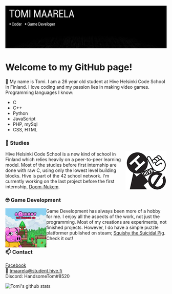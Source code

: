 ![Header](https://github.com/HandsomeTom/HandsomeTom/blob/main/bannergit.png?raw=true "Header")
# Welcome to my GitHub page!

:wave:
My name is Tomi. I am a 26 year old student at Hive Helsinki Code School in Finland.
I love coding and my passion lies in making video games.  
Programming languages I know:
* C
* C++
* Python
* JavaScript
* PHP, mySql
* CSS, HTML

### 🌱 Studies
<img align="right" src="https://github.com/HandsomeTom/HandsomeTom/blob/main/hivelogo.png?raw=true">
Hive Helsinki Code School is a new kind of school in Finland which relies heavily on a peer-to-peer learning model. Most of the studies before first internship are done with raw C, using only the lowest level building blocks. Hive is part of the 42 school network. I'm currently working on the last project before the first internship, 
<a href="https://github.com/HandsomeTom/HandsomeTom/blob/main/doom-nukem.en.pdf"> Doom-Nukem</a>.

### :nerd_face: Game Development
<img align="left" src="https://github.com/HandsomeTom/HandsomeTom/blob/main/squishy.png?raw=true">
Game Development has always been more of a hobby for me. I enjoy all the aspects of the work, not just the programming. Most of my creations are experiments, not finished projects. However, I do have a simple puzzle platformer published on steam; 
<a href="https://store.steampowered.com/app/318430/Squishy_the_Suicidal_Pig"> Squishy the Suicidal Pig</a>.
Check it out!

### 📫 Contact
<a href="https://www.facebook.com/tomi.maarela">Facebook</a>  
:e-mail: tmaarela@student.hive.fi  
Discord: HandsomeTom#8520  


![Tomi's github stats](https://github-readme-stats.vercel.app/api?username=HandsomeTom)


<!--
**HandsomeTom/HandsomeTom** is a ✨ _special_ ✨ repository because its `README.md` (this file) appears on your GitHub profile.

Here are some ideas to get you started:

- 🔭 I’m currently working on ...
- 🌱 I’m currently learning ...
- 👯 I’m looking to collaborate on ...
- 🤔 I’m looking for help with ...
- 💬 Ask me about ...
- 📫 How to reach me: ...
- 😄 Pronouns: ...
- ⚡ Fun fact: ...
-->
